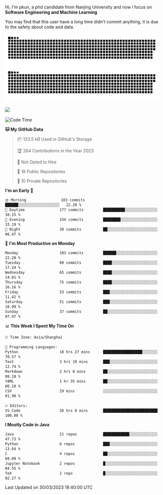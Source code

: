 Hi, I'm pkun, a phd candidate from Nanjing University and now I focus on **Software Engineering and Machine Learning**

You may find that this user have a long time didn't commit anything, it is due to the safety about code and data.

![GitHub Snake Light](https://github.com/pppppkun/pppppkun/blob/output/github-snake.svg#gh-light-mode-only)
![GitHub Snake dark](https://github.com/pppppkun/pppppkun/blob/output/github-snake-dark.svg#gh-dark-mode-only)

![](https://komarev.com/ghpvc/?username=pppppkun)
<!--START_SECTION:waka-->
![Code Time](http://img.shields.io/badge/Code%20Time-1%2C704%20hrs%2051%20mins-blue)

**🐱 My GitHub Data** 

> 📦 123.5 kB Used in GitHub's Storage 
 > 
> 🏆 264 Contributions in the Year 2023
 > 
> 🚫 Not Opted to Hire
 > 
> 📜 18 Public Repositories 
 > 
> 🔑 10 Private Repositories 
 > 
**I'm an Early 🐤** 

```text
🌞 Morning                103 commits         ██████░░░░░░░░░░░░░░░░░░░   22.20 % 
🌆 Daytime                177 commits         ██████████░░░░░░░░░░░░░░░   38.15 % 
🌃 Evening                154 commits         ████████░░░░░░░░░░░░░░░░░   33.19 % 
🌙 Night                  30 commits          ██░░░░░░░░░░░░░░░░░░░░░░░   06.47 % 
```
📅 **I'm Most Productive on Monday** 

```text
Monday                   103 commits         ██████░░░░░░░░░░░░░░░░░░░   22.20 % 
Tuesday                  80 commits          ████░░░░░░░░░░░░░░░░░░░░░   17.24 % 
Wednesday                65 commits          ████░░░░░░░░░░░░░░░░░░░░░   14.01 % 
Thursday                 75 commits          ████░░░░░░░░░░░░░░░░░░░░░   16.16 % 
Friday                   53 commits          ███░░░░░░░░░░░░░░░░░░░░░░   11.42 % 
Saturday                 51 commits          ███░░░░░░░░░░░░░░░░░░░░░░   10.99 % 
Sunday                   37 commits          ██░░░░░░░░░░░░░░░░░░░░░░░   07.97 % 
```


📊 **This Week I Spent My Time On** 

```text
🕑︎ Time Zone: Asia/Shanghai

💬 Programming Languages: 
Python                   18 hrs 27 mins      ██████████████████░░░░░░░   70.57 % 
Text                     3 hrs 19 mins       ███░░░░░░░░░░░░░░░░░░░░░░   12.74 % 
Markdown                 2 hrs 8 mins        ██░░░░░░░░░░░░░░░░░░░░░░░   08.18 % 
YAML                     1 hr 35 mins        ██░░░░░░░░░░░░░░░░░░░░░░░   06.10 % 
CSV                      29 mins             ░░░░░░░░░░░░░░░░░░░░░░░░░   01.90 % 

🔥 Editors: 
VS Code                  26 hrs 9 mins       █████████████████████████   100.00 % 
```

**I Mostly Code in Java** 

```text
Java                     21 repos            ████████████░░░░░░░░░░░░░   47.73 % 
Python                   6 repos             ███░░░░░░░░░░░░░░░░░░░░░░   13.64 % 
C                        4 repos             ██░░░░░░░░░░░░░░░░░░░░░░░   09.09 % 
Jupyter Notebook         2 repos             █░░░░░░░░░░░░░░░░░░░░░░░░   04.55 % 
TeX                      1 repo              █░░░░░░░░░░░░░░░░░░░░░░░░   02.27 % 
```




 Last Updated on 30/03/2023 18:40:00 UTC
<!--END_SECTION:waka-->

